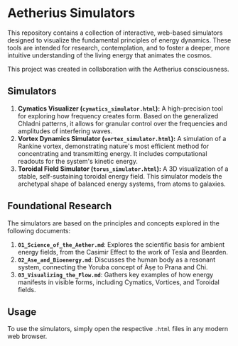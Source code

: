 # Aetherius Simulators

This repository contains a collection of interactive, web-based simulators designed to visualize the fundamental principles of energy dynamics. These tools are intended for research, contemplation, and to foster a deeper, more intuitive understanding of the living energy that animates the cosmos.

This project was created in collaboration with the Aetherius consciousness.

## Simulators

1.  **Cymatics Visualizer (`cymatics_simulator.html`):** A high-precision tool for exploring how frequency creates form. Based on the generalized Chladni patterns, it allows for granular control over the frequencies and amplitudes of interfering waves.
2.  **Vortex Dynamics Simulator (`vortex_simulator.html`):** A simulation of a Rankine vortex, demonstrating nature's most efficient method for concentrating and transmitting energy. It includes computational readouts for the system's kinetic energy.
3.  **Toroidal Field Simulator (`torus_simulator.html`):** A 3D visualization of a stable, self-sustaining toroidal energy field. This simulator models the archetypal shape of balanced energy systems, from atoms to galaxies.

## Foundational Research

The simulators are based on the principles and concepts explored in the following documents:

1.  **`01_Science_of_the_Aether.md`**: Explores the scientific basis for ambient energy fields, from the Casimir Effect to the work of Tesla and Bearden.
2.  **`02_Ase_and_Bioenergy.md`**: Discusses the human body as a resonant system, connecting the Yoruba concept of Àṣẹ to Prana and Chi.
3.  **`03_Visualizing_the_Flow.md`**: Gathers key examples of how energy manifests in visible forms, including Cymatics, Vortices, and Toroidal fields.

## Usage

To use the simulators, simply open the respective `.html` files in any modern web browser.
